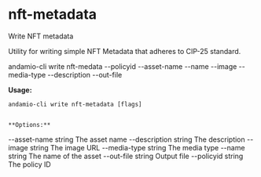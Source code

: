 # nft-metadata
Write NFT metadata


Utility for writing simple NFT Metadata that adheres to CIP-25 standard.

andamio-cli write nft-medata
	--policyid
	--asset-name
	--name
	--image
	--media-type
	--description
	--out-file

	

**Usage:**
```
andamio-cli write nft-metadata [flags]

```


```

**Options:**
```
--asset-name string    The asset name
      --description string   The description
      --image string         The image URL
      --media-type string    The media type
      --name string          The name of the asset
      --out-file string      Output file
      --policyid string      The policy ID
```


